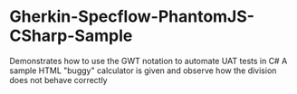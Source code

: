 # Gherkin-Specflow-PhantomJS-CSharp-Sample

Demonstrates how to use the GWT notation to automate UAT tests in C#
A sample HTML "buggy" calculator is given and observe how the division does not behave correctly
